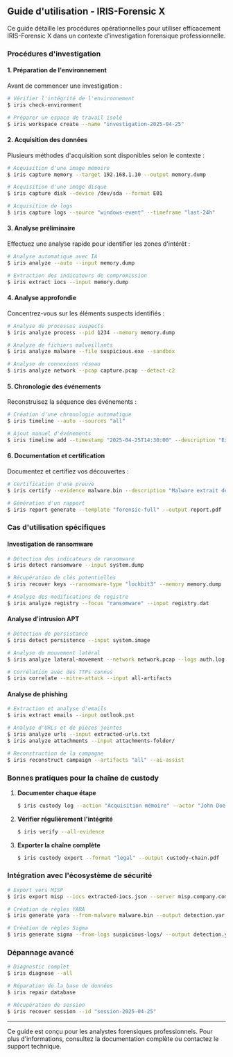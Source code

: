 ## Guide d'utilisation - IRIS-Forensic X

Ce guide détaille les procédures opérationnelles pour utiliser efficacement IRIS-Forensic X dans un contexte d'investigation forensique professionnelle.

### Procédures d'investigation

#### 1. Préparation de l'environnement

Avant de commencer une investigation :

```bash
# Vérifier l'intégrité de l'environnement
$ iris check-environment

# Préparer un espace de travail isolé
$ iris workspace create --name "investigation-2025-04-25"
```

#### 2. Acquisition des données

Plusieurs méthodes d'acquisition sont disponibles selon le contexte :

```bash
# Acquisition d'une image mémoire
$ iris capture memory --target 192.168.1.10 --output memory.dump

# Acquisition d'une image disque
$ iris capture disk --device /dev/sda --format E01

# Acquisition de logs
$ iris capture logs --source "windows-event" --timeframe "last-24h"
```

#### 3. Analyse préliminaire

Effectuez une analyse rapide pour identifier les zones d'intérêt :

```bash
# Analyse automatique avec IA
$ iris analyze --auto --input memory.dump

# Extraction des indicateurs de compromission
$ iris extract iocs --input memory.dump
```

#### 4. Analyse approfondie

Concentrez-vous sur les éléments suspects identifiés :

```bash
# Analyse de processus suspects
$ iris analyze process --pid 1234 --memory memory.dump

# Analyse de fichiers malveillants
$ iris analyze malware --file suspicious.exe --sandbox

# Analyse de connexions réseau
$ iris analyze network --pcap capture.pcap --detect-c2
```

#### 5. Chronologie des événements

Reconstruisez la séquence des événements :

```bash
# Création d'une chronologie automatique
$ iris timeline --auto --sources "all"

# Ajout manuel d'événements
$ iris timeline add --timestamp "2025-04-25T14:30:00" --description "Exécution de malware"
```

#### 6. Documentation et certification

Documentez et certifiez vos découvertes :

```bash
# Certification d'une preuve
$ iris certify --evidence malware.bin --description "Malware extrait de la mémoire"

# Génération d'un rapport
$ iris report generate --template "forensic-full" --output report.pdf
```

### Cas d'utilisation spécifiques

#### Investigation de ransomware

```bash
# Détection des indicateurs de ransomware
$ iris detect ransomware --input system.dump

# Récupération de clés potentielles
$ iris recover keys --ransomware-type "lockbit3" --memory memory.dump

# Analyse des modifications de registre
$ iris analyze registry --focus "ransomware" --input registry.dat
```

#### Analyse d'intrusion APT

```bash
# Détection de persistance
$ iris detect persistence --input system.image

# Analyse de mouvement latéral
$ iris analyze lateral-movement --network network.pcap --logs auth.log

# Corrélation avec des TTPs connus
$ iris correlate --mitre-attack --input all-artifacts
```

#### Analyse de phishing

```bash
# Extraction et analyse d'emails
$ iris extract emails --input outlook.pst

# Analyse d'URLs et de pièces jointes
$ iris analyze urls --input extracted-urls.txt
$ iris analyze attachments --input attachments-folder/

# Reconstruction de la campagne
$ iris reconstruct campaign --artifacts "all" --ai-assist
```

### Bonnes pratiques pour la chaîne de custody

1. **Documenter chaque étape**
   ```bash
   $ iris custody log --action "Acquisition mémoire" --actor "John Doe" --notes "Acquisition sans erreur"
   ```

2. **Vérifier régulièrement l'intégrité**
   ```bash
   $ iris verify --all-evidence
   ```

3. **Exporter la chaîne complète**
   ```bash
   $ iris custody export --format "legal" --output custody-chain.pdf
   ```

### Intégration avec l'écosystème de sécurité

```bash
# Export vers MISP
$ iris export misp --iocs extracted-iocs.json --server misp.company.com

# Création de règles YARA
$ iris generate yara --from-malware malware.bin --output detection.yar

# Création de règles Sigma
$ iris generate sigma --from-logs suspicious-logs/ --output detection.yml
```

### Dépannage avancé

```bash
# Diagnostic complet
$ iris diagnose --all

# Réparation de la base de données
$ iris repair database

# Récupération de session
$ iris recover session --id "session-2025-04-25"
```

---

Ce guide est conçu pour les analystes forensiques professionnels. Pour plus d'informations, consultez la documentation complète ou contactez le support technique.
